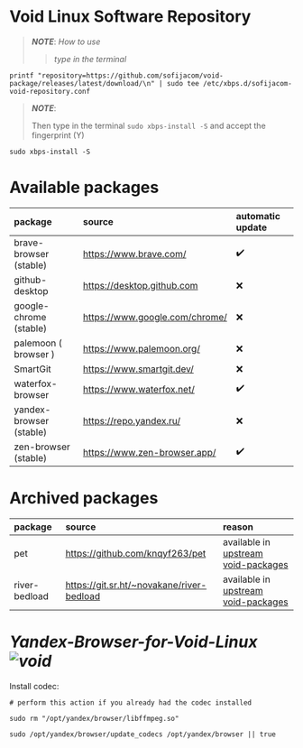 # Void Linux Software Repository

> *__NOTE__*: _How to use_
>> _type in the terminal_

```shell
printf "repository=https://github.com/sofijacom/void-package/releases/latest/download/\n" | sudo tee /etc/xbps.d/sofijacom-void-repository.conf
```

> *__NOTE__*:
> 
> Then type in the terminal `sudo xbps-install -S` and accept the fingerprint (Y)

```shell
sudo xbps-install -S
```


# Available packages
| package | source | automatic update |
|:--------|:-------|:-----------------|
| brave-browser (stable) | https://www.brave.com/                            | :heavy_check_mark: |
| github-desktop         | https://desktop.github.com                        | :x: |
| google-chrome (stable) | https://www.google.com/chrome/                    | :x: |
| palemoon ( browser )   | https://www.palemoon.org/                         | :x: |
| SmartGit               | https://www.smartgit.dev/                         | :x: |
| waterfox-browser       | https://www.waterfox.net/                         | :heavy_check_mark: |
| yandex-browser (stable)| https://repo.yandex.ru/                           | :x: |
| zen-browser (stable)   | https://www.zen-browser.app/                      | :heavy_check_mark: |


# Archived packages
| package | source | reason |
|:--------|:-------|:-----------------|
| pet                    | https://github.com/knqyf263/pet                   | available in [upstream void-packages](https://github.com/void-linux/void-packages) |
| river-bedload          | https://git.sr.ht/~novakane/river-bedload         | available in [upstream void-packages](https://github.com/void-linux/void-packages) |


# _Yandex-Browser-for-Void-Linux ![void](https://github.com/sofijacom/yandex-browser/assets/107557749/0cb14595-dcea-4f79-84a4-0185b1df379d)_


Install codec:
```
# perform this action if you already had the codec installed

sudo rm "/opt/yandex/browser/libffmpeg.so"
```
```
sudo /opt/yandex/browser/update_codecs /opt/yandex/browser || true
```
